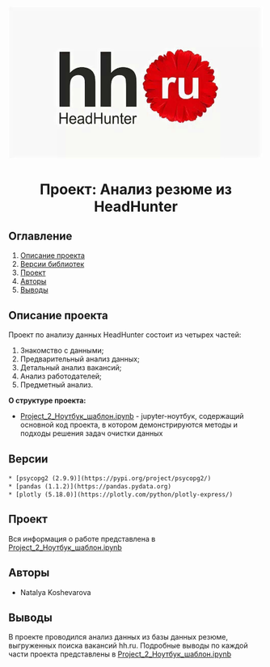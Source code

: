 
![](https://raw.githubusercontent.com/AndreyRysistov/DatasetsForPandas/main/hh%20label.jpg)
# <center> Проект: Анализ резюме из HeadHunter </center>
## Оглавление
1. [Описание проекта](#Описание-проекта)
2. [Версии библиотек](#Версии)
3. [Проект](#Проект)
4. [Авторы](#Авторы)
5. [Выводы](#Выводы)

## Описание проекта

Проект по анализу данных HeadHunter состоит из четырех частей:
1. Знакомство с данными;
2. Предварительный анализ данных;
3. Детальный анализ вакансий;
4. Анализ работодателей;
5. Предметный анализ.

**О структуре проекта:**
* [Project_2_Ноутбук_шаблон.ipynb](./Project_2_Ноутбук_шаблон.ipynb) - jupyter-ноутбук, содержащий основной код проекта, в котором демонстрируются методы и подходы решения задач очистки данных

## Версии
    * [psycopg2 (2.9.9)](https://pypi.org/project/psycopg2/)
    * [pandas (1.1.2)](https://pandas.pydata.org)
    * [plotly (5.18.0)](https://plotly.com/python/plotly-express/)

## Проект
Вся информация о работе представлена в [Project_2_Ноутбук_шаблон.ipynb](./Project_2_Ноутбук_шаблон.ipynb)

## Авторы

* Natalya Koshevarova

## Выводы

В проекте проводился анализ данных из базы данных резюме, выгруженных поиска вакансий hh.ru.
Подробные выводы по каждой части проекта представлены в [Project_2_Ноутбук_шаблон.ipynb](./Project_2_Ноутбук_шаблон.ipynb)
